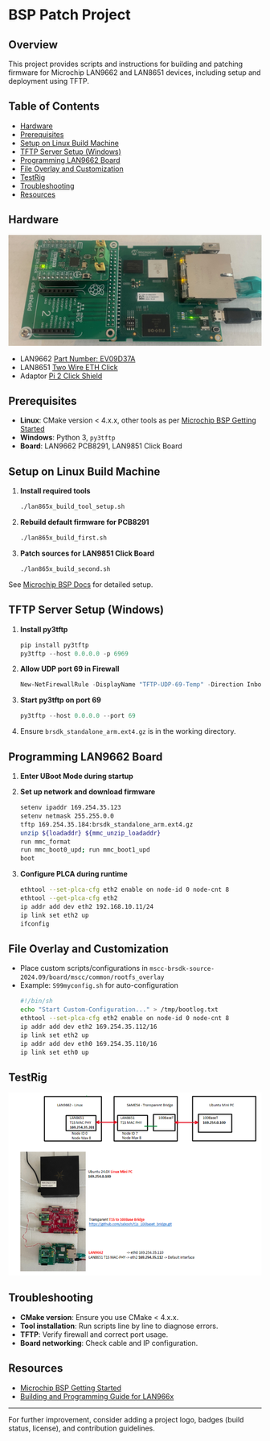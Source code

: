 # BSP Patch Project

## Overview
This project provides scripts and instructions for building and patching firmware for Microchip LAN9662 and LAN8651 devices, including setup and deployment using TFTP.

## Table of Contents
- [Hardware](#hardware)
- [Prerequisites](#prerequisites)
- [Setup on Linux Build Machine](#setup-on-linux-build-machine)
- [TFTP Server Setup (Windows)](#tftp-server-setup-windows)
- [Programming LAN9662 Board](#programming-lan9662-board)
- [File Overlay and Customization](#file-overlay-and-customization)
- [TestRig](#testrig)
- [Troubleshooting](#troubleshooting)
- [Resources](#resources)

## Hardware
<img src="Hardware.png" alt="Mein Logo" width="600">

- LAN9662  [Part Number: EV09D37A](https://www.microchip.com/en-us/development-tool/EV09D37A) 
- LAN8651  [Two Wire ETH Click](https://www.mikroe.com/two-wire-eth-click?srsltid=AfmBOopDht3M9EdZrYNWR_S_Tvb6l829HyGevOKJYZZs3my2bkcNKJjx)
- Adaptor [Pi 2 Click Shield](https://www.mikroe.com/pi-2-click-shield)

## Prerequisites
- **Linux**: CMake version < 4.x.x, other tools as per [Microchip BSP Getting Started](https://microchip-ung.github.io/bsp-doc/bsp/2025.03/getting-started.html)
- **Windows**: Python 3, `py3tftp`
- **Board**: LAN9662 PCB8291, LAN9851 Click Board

## Setup on Linux Build Machine

1. **Install required tools**
   ```bash
   ./lan865x_build_tool_setup.sh
   ```

2. **Rebuild default firmware for PCB8291**
   ```bash
   ./lan865x_build_first.sh
   ```

3. **Patch sources for LAN9851 Click Board**
   ```bash
   ./lan865x_build_second.sh
   ```

See [Microchip BSP Docs](https://microchip-ung.github.io/bsp-doc/bsp/2025.03/getting-started.html) for detailed setup.

## TFTP Server Setup (Windows)

1. **Install py3tftp**
   ```powershell
   pip install py3tftp
   py3tftp --host 0.0.0.0 -p 6969
   ```

2. **Allow UDP port 69 in Firewall**
   ```powershell
   New-NetFirewallRule -DisplayName "TFTP-UDP-69-Temp" -Direction Inbound -Action Allow -Protocol UDP -LocalPort 69
   ```

3. **Start py3tftp on port 69**
   ```powershell
   py3tftp --host 0.0.0.0 --port 69
   ```

4. Ensure `brsdk_standalone_arm.ext4.gz` is in the working directory.

## Programming LAN9662 Board

1. **Enter UBoot Mode during startup**
2. **Set up network and download firmware**
   ```bash
   setenv ipaddr 169.254.35.123
   setenv netmask 255.255.0.0
   tftp 169.254.35.184:brsdk_standalone_arm.ext4.gz
   unzip ${loadaddr} ${mmc_unzip_loadaddr}
   run mmc_format
   run mmc_boot0_upd; run mmc_boot1_upd
   boot
   ```

3. **Configure PLCA during runtime**
   ```bash
   ethtool --set-plca-cfg eth2 enable on node-id 0 node-cnt 8
   ethtool --get-plca-cfg eth2
   ip addr add dev eth2 192.168.10.11/24
   ip link set eth2 up
   ifconfig
   ```

## File Overlay and Customization

- Place custom scripts/configurations in `mscc-brsdk-source-2024.09/board/mscc/common/rootfs_overlay`
- Example: `S99myconfig.sh` for auto-configuration
  ```bash
  #!/bin/sh
  echo "Start Custom-Configuration..." > /tmp/bootlog.txt
  ethtool --set-plca-cfg eth2 enable on node-id 0 node-cnt 8
  ip addr add dev eth2 169.254.35.112/16
  ip link set eth2 up
  ip addr add dev eth0 169.254.35.110/16
  ip link set eth0 up
  ```

## TestRig
<img src="TestRig.png" alt="Test Rig" width="600">

## Troubleshooting

- **CMake version**: Ensure you use CMake < 4.x.x.
- **Tool installation**: Run scripts line by line to diagnose errors.
- **TFTP**: Verify firewall and correct port usage.
- **Board networking**: Check cable and IP configuration.

## Resources

- [Microchip BSP Getting Started](https://microchip-ung.github.io/bsp-doc/bsp/2025.03/getting-started.html)
- [Building and Programming Guide for LAN966x](https://microchip.my.site.com/s/article/Step-by-step-guide-in-building-a-standalone-image-for-LAN966x-and-programming-it-to-EVB-LAN9662)

---

For further improvement, consider adding a project logo, badges (build status, license), and contribution guidelines.
